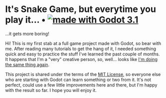 # It's Snake Game, but everytime you play it... • [![made with Godot 3.1][badge]][godot]

...it gets more boring!

Hi! This is my first stab at a full game project made with Godot, so bear with me. After reading many tutorials to get the hang of it, I needed something quick and easy to practice the stuff I've learned the past couple of months. It happens that I'm a "very" creative person, so, well... looks like [I'm doing the same thing again](https://github.com/rblopes/phaser-3-snake-game).

This project is shared under the terms of the [MIT License](LICENSE.md), so everyone else who are starting with Godot can learn something or two from it. It's not perfect, could use a few little improvements here and there, but I'm happy with the result so far. I hope you will enjoy it.

[godot]: https://godotengine.org/
[badge]: https://flat.badgen.net/badge/made%20with/Godot%203.1/478cbf

